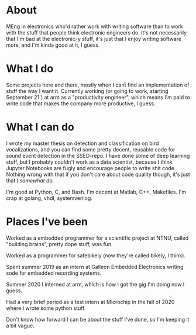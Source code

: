 # About

MEng in electronics who'd rather work with writing software than to work with the stuff that people think electronic engineers do.
It's not necessarily that I'm bad at the electronic-y stuff, it's just that I enjoy writing software more, and I'm kinda good at it, I guess.

# What I do

Some projects here and there, mostly when I canẗ find an implementation of stuff the way I want it.
Currently working (or going to work, starting September 21') at arm as a "productivity engineer", which means I'm paid to write code that makes the company more productive, I guess.

# What I can do

I wrote my master thesis on detection and classification on bird vocalizations, and you can find some pretty decent, reusable code for sound event detection in the SSED-repo.
I have done some of deep learning stuff, but I probably couldn't work as a data scientist, because I think Jupyter Notebooks are fugly and encourage people to write shit code.
Nothing wrong with that if you don't care about code quality though, it's just that I *somewhat* do.

I'm good at Python, C, and Bash.
I'm decent at Matlab, C++, Makefiles.
I'm crap at golang, vhdl, systemverilog.

# Places I've been

Worked as a embedded programmer for a scientific project at NTNU, called "building brains", pretty dope stuff, was fun.

Worked as a programmer for safebikely (now they're called bikely, I think).

Spent summer 2019 as an intern at Galleon Embedded Electronics writing sode for embedded recording systems.

Summer 2020 I interned at arm, which is how I got the gig I'm doing now I guess.

Had a very brief period as a test intern at Microchip in the fall of 2020 where I wrote some python stuff.

Don't know how forward I can be about the stuff I've done, so I'm keeping it a bit vague.
